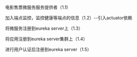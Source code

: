 电影售票微服务服务提供者（1.1)


加入端点监控，监控健康等端点的信息（1.2）--引入actuator依赖


将微服务注册到eureka server上（1.3）


将应用注册到eureka server集群上（1.4）

进行用户认证后注册到eureka server（1.5）
